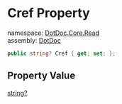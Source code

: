 ﻿# Cref Property

namespace: [DotDoc\.Core\.Read](../../DotDoc.Core.Read.md)<br />
assembly: [DotDoc](../../../DotDoc.md)



```csharp
public string? Cref { get; set; };
```

## Property Value

[string?](https://docs.microsoft.com/ja-jp/dotnet/api/System.String)

